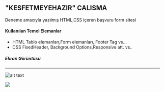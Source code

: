 ## "KESFETMEYEHAZIR" CALISMA

Deneme amacıyla yazılmış HTML,CSS içeren başvuru form sitesi

#### Kullanılan Temel Elemanlar
- HTML Tablo elemanları,Form  elemanları, Footer Tag vs...
- CSS FixedHeader, Background Options,Responsive  att. vs..

##### Ekran Görüntüsü

------------

![alt text](https://imageupload.io/2EewmrvK8pFUZzj)

![](https://media.giphy.com/media/v1.Y2lkPTc5MGI3NjExbXhsbndqZWltZTc1MXhoY3lkaHpxNG1waWNqNWU4azlqbndlYmlmdSZlcD12MV9pbnRlcm5hbF9naWZfYnlfaWQmY3Q9Zw/t7zoWadL1cUHK9dZwn/giphy.gif)
